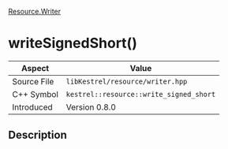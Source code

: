 [Resource.Writer](index)
# writeSignedShort()
| Aspect | Value |
| --- | --- |
| Source File | `libKestrel/resource/writer.hpp` |
| C++ Symbol | `kestrel::resource::write_signed_short` |
| Introduced | Version 0.8.0 |
## Description

